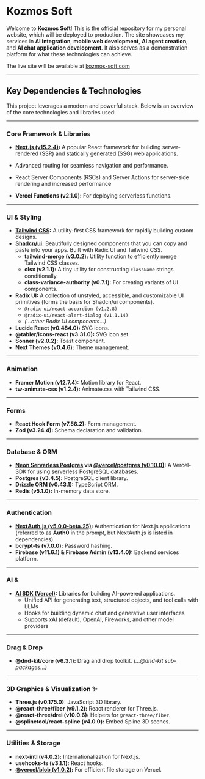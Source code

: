 # Kozmos Soft



Welcome to **Kozmos Soft**! This is the official repository for my personal website, which will be deployed to production. The site showcases my services in **AI integration**, **mobile web development**, **AI agent creation**, and **AI chat application development**. It also serves as a demonstration platform for what these technologies can achieve.

The live site will be available at [kozmos-soft.com](https://kozmos-soft.com/)

---

## Key Dependencies & Technologies

This project leverages a modern and powerful stack. Below is an overview of the core technologies and libraries used:

---
### Core Framework & Libraries

* **[Next.js (v15.2.4)](https://nextjs.org/):** A popular React framework for building server-rendered (SSR) and statically generated (SSG) web applications.

* Advanced routing for seamless navigation and performance.
* React Server Components (RSCs) and Server Actions for server-side rendering and increased performance


* **Vercel Functions (v2.1.0):** For deploying serverless functions.

---
### UI & Styling

* **[Tailwind CSS](https://tailwindcss.com/):** A utility-first CSS framework for rapidly building custom designs.
* **[Shadcn/ui](https://ui.shadcn.com/):** Beautifully designed components that you can copy and paste into your apps. Built with Radix UI and Tailwind CSS.
    * **tailwind-merge (v3.0.2):** Utility function to efficiently merge Tailwind CSS classes.
    * **clsx (v2.1.1):** A tiny utility for constructing `className` strings conditionally.
    * **class-variance-authority (v0.7.1):** For creating variants of UI components.
* **Radix UI:** A collection of unstyled, accessible, and customizable UI primitives (forms the basis for Shadcn/ui components).
    * `@radix-ui/react-accordion (v1.2.8)`
    * `@radix-ui/react-alert-dialog (v1.1.14)`
    * *(...other Radix UI components...)*
* **Lucide React (v0.484.0):** SVG icons.
* **@tabler/icons-react (v3.31.0):** SVG icon set.
* **Sonner (v2.0.2):** Toast component.
* **Next Themes (v0.4.6):** Theme management.


---
### Animation

* **Framer Motion (v12.7.4):** Motion library for React.
* **tw-animate-css (v1.2.4):** Animate.css with Tailwind CSS.

---
### Forms
* **React Hook Form (v7.56.2):** Form management.
* **Zod (v3.24.4):** Schema declaration and validation.

---
### Database & ORM

* **[Neon Serverless Postgres](https://neon.tech/) via [@vercel/postgres (v0.10.0)](https://vercel.com/docs/storage/vercel-postgres):** A Vercel-SDK for using serverless PostgreSQL databases.
* **Postgres (v3.4.5):** PostgreSQL client library.
* **Drizzle ORM (v0.43.1):** TypeScript ORM.
* **Redis (v5.1.0):** In-memory data store.

---
### Authentication

* **[NextAuth.js (v5.0.0-beta.25)](https://next-auth.js.org/):** Authentication for Next.js applications (referred to as **Auth0** in the prompt, but NextAuth.js is listed in dependencies).
* **bcrypt-ts (v7.0.0):** Password hashing.
* **Firebase (v11.6.1) & Firebase Admin (v13.4.0):** Backend services platform.

---
### AI & 

* **[AI SDK (Vercel)](https://sdk.vercel.ai/docs):** Libraries for building AI-powered applications.
    * Unified API for generating text, structured objects, and tool calls with LLMs
    * Hooks for building dynamic chat and generative user interfaces
    * Supports xAI (default), OpenAI, Fireworks, and other model providers

---
### Drag & Drop

* **@dnd-kit/core (v6.3.1):** Drag and drop toolkit.
    *(...@dnd-kit sub-packages...)*

---
### 3D Graphics & Visualization ✨

* **Three.js (v0.175.0):** JavaScript 3D library.
* **@react-three/fiber (v9.1.2):** React renderer for Three.js.
* **@react-three/drei (v10.0.6):** Helpers for `@react-three/fiber`.
* **@splinetool/react-spline (v4.0.0):** Embed Spline 3D scenes.

---
### Utilities & Storage

* **next-intl (v4.0.2):** Internationalization for Next.js.
* **usehooks-ts (v3.1.1):** React hooks.
* **[@vercel/blob (v1.0.2)](https://vercel.com/docs/storage/vercel-blob):** For efficient file storage on Vercel.
